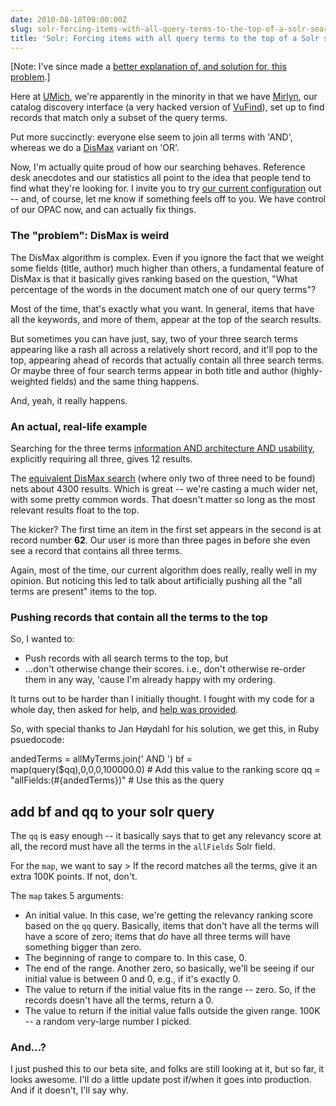 ```yaml
---
date: 2010-08-18T00:00:00Z
slug: solr-forcing-items-with-all-query-terms-to-the-top-of-a-solr-search
title: 'Solr: Forcing items with all query terms to the top of a Solr search'
---
```


[Note: I've since made a [better explanation of, and solution for, this problem](http://robotlibrarian.billdueber.com/using-localparams-in-solr-sst-2/).]

Here at [UMich](http://lib.umich.edu/), we're apparently in the minority in that we have [Mirlyn](http://mirlyn.lib.umich.edu/), our catalog discovery interface (a very hacked version of [VuFind](http://vufind.org/)), set up to find records that match only a subset of the query terms.

Put more succinctly: everyone else seem to join all terms with 'AND', whereas we do a [DisMax](http://www.lucidimagination.com/blog/2010/05/23/whats-a-dismax/) variant on 'OR'.

Now, I'm actually quite proud of how our searching behaves. Reference desk anecdotes and our statistics all point to the idea that people tend to find what they're looking for. I invite you to try [our current configuration](http://mirlyn.lib.umich.edu/) out -- and, of course, let me know if something feels off to you. We have control of our OPAC now, and can actually fix things.

### The "problem": DisMax is weird

The DisMax algorithm is complex. Even if you ignore the fact that we weight some fields (title, author) much higher than others, a fundamental feature of DisMax is that it basically gives ranking based on the question, "What percentage of the words in the document match one of our query terms"?

Most of the time, that's exactly what you want. In general, items that have all the keywords, and more of them, appear at the top of the search results.

But sometimes you can have just, say, two of your three search terms appearing like a rash all across a relatively short record, and it'll pop to the top, appearing ahead of records that actually contain all three search terms. Or maybe three of four search terms appear in both title and author (highly-weighted fields) and the same thing happens.

And, yeah, it really happens.

### An actual, real-life example

Searching for the three terms [information AND architecture AND usability](http://mirlyn.lib.umich.edu/Search/Home?inst=all&amp;lookfor=information+AND+architecture+AND+usability), explicitly requiring all three, gives 12 results.

The [equivalent DisMax search](http://mirlyn.lib.umich.edu/Search/Home?inst=all&amp;lookfor=information+architecture+usability) (where only two of three need to be found) nets about 4300 results. Which is great -- we're casting a much wider net, with some pretty common words. That doesn't matter so long as the most relevant results float to the top.

The kicker? The first time an item in the first set appears in the second is at record number **62**. Our user is more than three pages in before she even see a record that contains all three terms.

Again, most of the time, our current algorithm does really, really well in my opinion. But noticing this led to talk about artificially pushing all the "all terms are present" items to the top.

### Pushing records that contain all the terms to the top

So, I wanted to:

* Push records with all search terms to the top, but
* ...don't otherwise change their scores. i.e., don't otherwise re-order them in any way, 'cause I'm already happy with my ordering.

It turns out to be harder than I initially thought. I fought with my code for a whole day, then asked for help, and [help was provided](http://www.lucidimagination.com/search/document/1f2e58ecc9c16a9c/function_query_to_boost_scores_by_a_constant_if_all_terms_are_present).

So, with special thanks to Jan Høydahl for his solution, we get this, in Ruby psuedocode:

andedTerms = allMyTerms.join(' AND ')
bf = map(query($qq),0,0,0,100000.0) # Add this value to the ranking score
qq = "allFields:(#{andedTerms})" # Use this as the query
## add bf and qq to your solr query

The `qq` is easy enough -- it basically says that to get any relevancy score at all, the record must have all the terms in the `allFields` Solr field.

For the `map`, we want to say
&gt; If the record matches all the terms, give it an extra 100K points. If not, don't.

The `map` takes 5 arguments:

* An initial value. In this case, we're getting the relevancy ranking score based on the `qq` query. Basically, items that don't have all the terms will have a score of zero; items that *do* have all three terms will have something bigger than zero.
* The beginning of range to compare to. In this case, 0.
* The end of the range. Another zero, so basically, we'll be seeing if our initial value is between 0 and 0, e.g., if it's exactly 0.
* The value to return if the initial value fits in the range -- zero. So, if the records doesn't have all the terms, return a 0.
* The value to return if the initial value falls outside the given range. 100K -- a random very-large number I picked.

### And...?

I just pushed this to our beta site, and folks are still looking at it, but so far, it looks awesome. I'll do a little update post if/when it goes into production. And if it doesn't, I'll say why.
